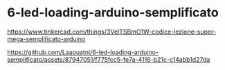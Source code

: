 # 6-led-loading-arduino-semplificato

https://www.tinkercad.com/things/3VelTSBmO1W-codice-lezione-super-mega-semplificato-arduino

https://github.com/Laaouatni/6-led-loading-arduino-semplificato/assets/87947051/f775fcc5-fe7a-4116-b21c-c14abb1d27da

